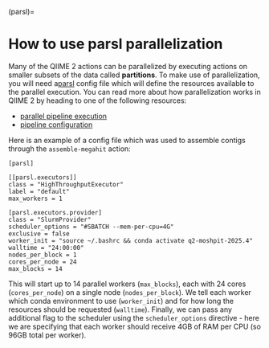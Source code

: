 (parsl)=
# How to use parsl parallelization
Many of the QIIME 2 actions can be parallelized by executing actions on smaller subsets of the data 
called **partitions**. To make use of parallelization, you will need a[parsl](https://parsl.readthedocs.io/en/stable/index.html) config file which 
will define the resources available to the parallel execution. You can read more about how parallelization 
works in QIIME 2 by heading to one of the following resources:

- [parallel pipeline execution](https://use.qiime2.org/en/latest/tutorials/parallel-pipeline.html)
- [pipeline configuration](https://use.qiime2.org/en/latest/references/parallel-configuration.html)

Here is an example of a config file which was used to assemble contigs through the `assemble-megahit` 
action:
```{code-cell} 
[parsl]

[[parsl.executors]]
class = "HighThroughputExecutor"
label = "default"
max_workers = 1

[parsl.executors.provider]
class = "SlurmProvider"
scheduler_options = "#SBATCH --mem-per-cpu=4G"
exclusive = false
worker_init = "source ~/.bashrc && conda activate q2-moshpit-2025.4"
walltime = "24:00:00"
nodes_per_block = 1
cores_per_node = 24
max_blocks = 14
```

This will start up to 14 parallel workers (`max_blocks`), each with 24 cores (`cores_per_node`) on a single node (`nodes_per_block`). 
We tell each worker which conda environment to use (`worker_init`) and for how long the resources should be requested (`walltime`). 
Finally, we can pass any additional flag to the scheduler using the `scheduler_options` directive - here we are specifying that each 
worker should receive 4GB of RAM per CPU (so 96GB total per worker).
